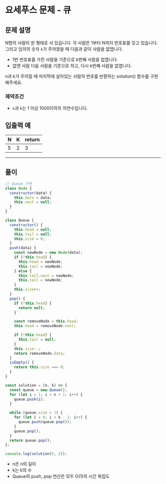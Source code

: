 # 요세푸스 문제 - 큐

## 문제 설명

N명의 사람이 원 형태로 서 있습니다.
각 사람은 1부터 N까지 번호표를 갖고 있습니다.
그리고 임의의 숫자 `k`가 주어졌을 때 다음과 같이 사람을 없앱니다.

- 1번 번호표를 가진 사람을 기준으로 k번째 사람을 없앱니다.
- 없앤 사람 다음 사람을 기준으로 하고, 다시 k번째 사람을 없앱니다.

n과 k가 주어질 때 마지막에 살아있는 사람의 번호를 반환하는 solution() 함수를 구현해주세요.

### 제약조건

- `n`과 `k`는 1 이상 1000이하의 자연수입니다.

## 입출력 예

| N   | K   | return |
| --- | --- | ------ |
| 5   | 2   | 3      |

---

## 풀이

```js
// Queue 구현
class Node {
  constructor(data) {
    this.data = data;
    this.next = null;
  }
}

class Queue {
  constructor() {
    this.head = null;
    this.tail = null;
    this.size = 0;
  }
  push(data) {
    const newNode = new Node(data);
    if (!this.head) {
      this.head = newNode;
      this.tail = newNode;
    } else {
      this.tail.next = newNode;
      this.tail = newNode;
    }
    this.size++;
  }
  pop() {
    if (!this.head) {
      return null;
    }

    const removeNode = this.head;
    this.head = removeNode.next;

    if (!this.head) {
      this.tail = null;
    }
    this.size--;
    return removeNode.data;
  }
  isEmpty() {
    return this.size === 0;
  }
}

const solution = (n, k) => {
  const queue = new Queue();
  for (let i = 1; i < n + 1; i++) {
    queue.push(i);
  }

  while (queue.size > 1) {
    for (let i = 0; i < k - 1; i++) {
      queue.push(queue.pop());
    }
    queue.pop();
  }
  return queue.pop();
};

console.log(solution(5, 2));
```

- n은 n의 길이
- k는 k의 수
- Queue의 push, pop 연산은 모두 O(1)의 시간 복잡도
